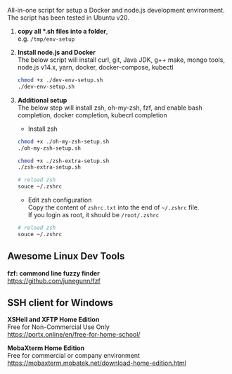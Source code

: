 All-in-one script for setup a Docker and node.js development environment.
The script has been tested in Ubuntu v20.



1. __copy all *.sh files into a folder__,   
 e.g. `/tmp/env-setup`

  

2. __Install node.js and Docker__  
    The below script will install curl, git, Java JDK, g++ make, mongo tools, node.js v14.x, yarn, docker, docker-compose, kubectl
    ```bash
    chmod +x ./dev-env-setup.sh
    ./dev-env-setup.sh
    ```

 
3. __Additional setup__   
    The below step will install zsh, oh-my-zsh, fzf, and enable bash completion, docker completion, kubecrl completion
    
   * Install zsh
    ```bash
    chmod +x ./oh-my-zsh-setup.sh
    ./oh-my-zsh-setup.sh
    
    chmod +x ./zsh-extra-setup.sh
    ./zsh-extra-setup.sh

    # reload zsh 
    souce ~/.zshrc
    ```
   * Edit zsh configuration   
   Copy the content of `zshrc.txt` into the end of `~/.zshrc` file.  
   If you login as root, it should be `/root/.zshrc`  
   ```bash
   # reload zsh 
   souce ~/.zshrc
   ```


## Awesome Linux Dev Tools

**fzf: commond line fuzzy finder**    
https://github.com/junegunn/fzf



    
  
  

## SSH client for Windows

**XSHell and XFTP Home Edition**  
Free for Non-Commercial Use Only  
https://portx.online/en/free-for-home-school/

  
**MobaXterm Home Edition**  
Free for commercial or company environment  
https://mobaxterm.mobatek.net/download-home-edition.html
